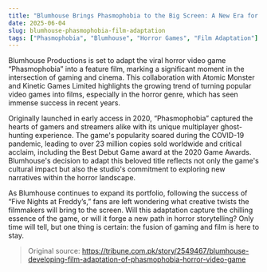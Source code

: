 ```yaml
---
title: "Blumhouse Brings Phasmophobia to the Big Screen: A New Era for Horror Gaming"
date: 2025-06-04
slug: blumhouse-phasmophobia-film-adaptation
tags: ["Phasmophobia", "Blumhouse", "Horror Games", "Film Adaptation"]
---
```


Blumhouse Productions is set to adapt the viral horror video game “Phasmophobia” into a feature film, marking a significant moment in the intersection of gaming and cinema. This collaboration with Atomic Monster and Kinetic Games Limited highlights the growing trend of turning popular video games into films, especially in the horror genre, which has seen immense success in recent years.

Originally launched in early access in 2020, “Phasmophobia” captured the hearts of gamers and streamers alike with its unique multiplayer ghost-hunting experience. The game's popularity soared during the COVID-19 pandemic, leading to over 23 million copies sold worldwide and critical acclaim, including the Best Debut Game award at the 2020 Game Awards. Blumhouse's decision to adapt this beloved title reflects not only the game's cultural impact but also the studio's commitment to exploring new narratives within the horror landscape.

As Blumhouse continues to expand its portfolio, following the success of “Five Nights at Freddy’s,” fans are left wondering what creative twists the filmmakers will bring to the screen. Will this adaptation capture the chilling essence of the game, or will it forge a new path in horror storytelling? Only time will tell, but one thing is certain: the fusion of gaming and film is here to stay.

> Original source: https://tribune.com.pk/story/2549467/blumhouse-developing-film-adaptation-of-phasmophobia-horror-video-game